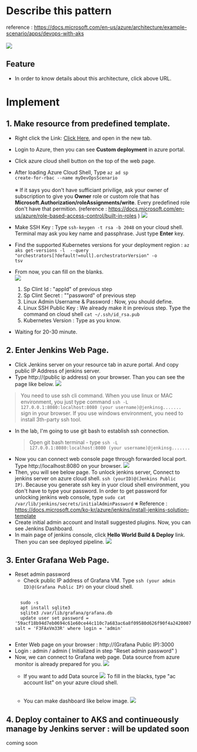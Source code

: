 # Describe this pattern
reference : https://docs.microsoft.com/en-us/azure/architecture/example-scenario/apps/devops-with-aks
<br></br>
<img src="https://docs.microsoft.com/en-us/azure/architecture/example-scenario/apps/media/architecture-devops-with-aks.png"></img>

## Feature
- In order to know details about this architecture, click above URL.

# Implement
## 1. Make resource from predefined template.
- Right click the Link: [Click Here](https://portal.azure.com/#create/Microsoft.Template/uri/https%3A%2F%2Fraw.githubusercontent.com%2Fmspnp%2Fsolution-architectures%2Fmaster%2Fapps%2Fdevops-with-aks%2Fazuredeploy.json), and open in the new tab.

- Login to Azure, then you can see <b>Custom deployment</b> in azure portal.

- Click azure cloud shell button on the top of the web page.

- After loading Azure Cloud Shell, Type <code>az ad sp create-for-rbac --name myDevOpsScenario</code>
<br></br> ※ If it says you don't have sufficiant privilige, ask your owner of subscription to give you <b>Owner</b> role or custom role that has <b>Microsoft.Authorization/roleAssignments/write</b>. Every predefined role don't have that permition. (reference : https://docs.microsoft.com/en-us/azure/role-based-access-control/built-in-roles )
<img src="../img/001.spinfo.png"></img>
- Make SSH Key : Type <code>ssh-keygen -t rsa -b 2048</code> on your cloud shell. Terminal may ask you key name and passphrase. Just type <b>Enter</b> key.

- Find the supported Kubernetes versions for your deployment region : <code>az aks get-versions -l <region> --query "orchestrators[?default!=null].orchestratorVersion" -o tsv</code>
  
- From now, you can fill on the blanks.  
<img src="../img/001.deploymain.png"></img>
  1. Sp Clint Id : "appId" of previous step
  2. Sp Clint Secret : ""password" of previous step
  3. Linux Admin Username & Password : Now, you should define.
  4. Linux SSH Public Key : We already make it in previous step. Type the command on cloud shell <code>cat ~/.ssh/id_rsa.pub</code>
  5. Kubernetes Version : Type as you know.

- Waiting for 20-30 minute.

## 2. Enter Jenkins Web Page.
- Click Jenkins server on your resource tab in azure portal. And copy public IP Address of jenkins server.
- Type http://(public ip address) on your browser. Than you can see the page like below.
<img src="../img/001.jenkins_default.png"></img>
> You need to use ssh cli command. When you use linux or MAC environment, you just type command <code>ssh -L 127.0.0.1:8080:localhost:8080 (your username)@jenkinsg.......</code> sign in your browser. If you use windows environment, you need to install 3th-party ssh tool.
- In the lab, I'm going to use git bash to establish ssh connection.
  > Open git bash terminal - type <code>ssh -L 127.0.0.1:8080:localhost:8080 (your username)@jenkinsg.......</code>
- Now you can connect web console page through forwarded local port. Type http://localhost:8080 on your browser.
  <img src="../img/unlock_jenkins.png"></img>
- Then, you will see below page. To unlock jenkins server, Connect to jenkins server on azure cloud shell. <code>ssh (yourID)@(Jenkins Public IP)</code>. Because you generate ssh key in yuor cloud shell environment, you don't have to type your password. In order to get password for unlocking jenkins web console, type <code>sudo cat /var/lib/jenkins/secrets/initialAdminPassword</code>
  ※ Reference : https://docs.microsoft.com/ko-kr/azure/jenkins/install-jenkins-solution-template
- Create initial admin account and Install suggested plugins. Now, you can see Jenkins Dashboard.
- In main page of jenkins console, click <b>Hello World Build & Deploy</b> link. Then you can see deployed pipeline.
  <img src="../img/001.jenkins_pipeline.png"><img>

## 3. Enter Grafana Web Page.
- Reset admin password
  - Check public IP address of Grafana VM. Type <code>ssh (your admin ID)@(Grafana Public IP)</code> on your cloud shell.
  <pre><code>
    sudo -s
    apt install sqlite3
    sqlite3 /var/lib/grafana/grafana.db
    update user set password = '59acf18b94d7eb0694c61e60ce44c110c7a683ac6a8f09580d626f90f4a242000746579358d77dd9e570e83fa24faa88a8a6', salt = 'F3FAxVm33R' where login = 'admin'
    
  </code></pre>
- Enter Web page on your browser : http://(Grafana Public IP):3000
- Login : admin / admin ( Initialized in step "Reset admin password" )
- Now, we can connect to Grafana web page. Data source from azure monitor is already prepared for you.
<img src="../img/001.grafana_main.png"></img>
  - If you want to add Data source 
  <img src="../img/001.add_datasource.png"></img>
  To fill in the blacks, type "ac account list" on your azure cloud shell.<br></br>
  
  - You can make dashboard  like below image.
  <img src="../img/001.grafana_makedashboard.png"></img>
  
## 4. Deploy container to AKS and continueously manage by Jenkins server : will be updated soon

coming soon

